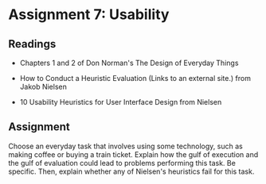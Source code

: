 # Assignment 7: Usability

## Readings

- Chapters 1 and 2 of Don Norman's The Design of Everyday Things
  
- How to Conduct a Heuristic Evaluation (Links to an external site.) from Jakob Nielsen

- 10 Usability Heuristics for User Interface Design from Nielsen

## Assignment

Choose an everyday task that involves using some technology, such as making coffee or buying a train ticket. Explain how the gulf of execution and the gulf of evaluation could lead to problems performing this task. Be specific. Then, explain whether any of Nielsen's heuristics fail for this task.
